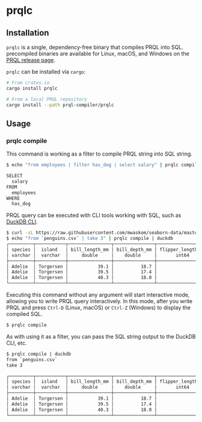 # prqlc

## Installation

`prqlc` is a single, dependency-free binary that compiles PRQL into SQL.
precompiled binaries are available for Linux, macOS, and Windows on the
[PRQL release page](https://github.com/PRQL/prql/releases).

`prqlc` can be installed via `cargo`:

```sh
# From crates.io
cargo install prqlc
```

```sh
# From a local PRQL repository
cargo install --path prql-compiler/prqlc
```

<!-- It can be installed via brew too:

```sh
brew install prql/prql/prql-compiler
``` -->

## Usage

### prqlc compile

This command is working as a filter to compile PRQL string into SQL string.

```sh
$ echo "from employees | filter has_dog | select salary" | prqlc compile

SELECT
  salary
FROM
  employees
WHERE
  has_dog
```

PRQL query can be executed with CLI tools working with SQL, such as
[DuckDB CLI](https://duckdb.org/docs/api/cli.html).

```sh
$ curl -sL https://raw.githubusercontent.com/mwaskom/seaborn-data/master/penguins.csv -o penguins.csv
$ echo "from `penguins.csv` | take 3" | prqlc compile | duckdb
┌─────────┬───────────┬────────────────┬───────────────┬───────────────────┬─────────────┬─────────┐
│ species │  island   │ bill_length_mm │ bill_depth_mm │ flipper_length_mm │ body_mass_g │   sex   │
│ varchar │  varchar  │     double     │    double     │       int64       │    int64    │ varchar │
├─────────┼───────────┼────────────────┼───────────────┼───────────────────┼─────────────┼─────────┤
│ Adelie  │ Torgersen │           39.1 │          18.7 │               181 │        3750 │ MALE    │
│ Adelie  │ Torgersen │           39.5 │          17.4 │               186 │        3800 │ FEMALE  │
│ Adelie  │ Torgersen │           40.3 │          18.0 │               195 │        3250 │ FEMALE  │
└─────────┴───────────┴────────────────┴───────────────┴───────────────────┴─────────────┴─────────┘
```

Executing this command without any argument will start interactive mode,
allowing you to write PRQL query interactively. In this mode, after you write
PRQL and press `Ctrl-D` (Linux, macOS) or `Ctrl-Z` (Windows) to display the
compiled SQL.

```sh
$ prqlc compile
```

As with using it as a filter, you can pass the SQL string output to the DuckDB
CLI, etc.

```sh
$ prqlc compile | duckdb
from `penguins.csv`
take 3

┌─────────┬───────────┬────────────────┬───────────────┬───────────────────┬─────────────┬─────────┐
│ species │  island   │ bill_length_mm │ bill_depth_mm │ flipper_length_mm │ body_mass_g │   sex   │
│ varchar │  varchar  │     double     │    double     │       int64       │    int64    │ varchar │
├─────────┼───────────┼────────────────┼───────────────┼───────────────────┼─────────────┼─────────┤
│ Adelie  │ Torgersen │           39.1 │          18.7 │               181 │        3750 │ MALE    │
│ Adelie  │ Torgersen │           39.5 │          17.4 │               186 │        3800 │ FEMALE  │
│ Adelie  │ Torgersen │           40.3 │          18.0 │               195 │        3250 │ FEMALE  │
└─────────┴───────────┴────────────────┴───────────────┴───────────────────┴─────────────┴─────────┘
```
